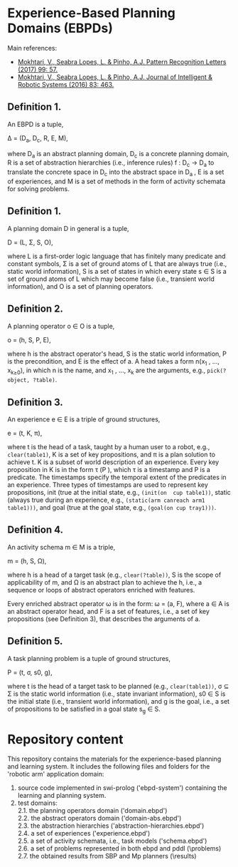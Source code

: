 # Experience-Based Planning Domains (EBPDs) 

Main references:  
- [Mokhtari, V., Seabra Lopes, L. & Pinho, A.J. Pattern Recognition Letters (2017) 99: 57.](https://doi.org/10.1016/j.patrec.2017.06.003)  
- [Mokhtari, V., Seabra Lopes, L. & Pinho, A.J. Journal of Intelligent & Robotic Systems (2016) 83: 463.](https://doi.org/10.1007/s10846-016-0371-y)  


## Definition 1.  
An EBPD is a tuple,  

∆ = (D<sub>a</sub>, D<sub>c</sub>, R, E, M),  

where D<sub>a</sub> is an abstract planning domain, D<sub>c</sub> is a concrete planning domain, R is a set of 
abstraction hierarchies (i.e., inference rules) f : D<sub>c</sub> → D<sub>a</sub> to translate the concrete space 
in D<sub>c</sub> into the abstract space in D<sub>a</sub> , E is a set of experiences, and M is a set of methods 
in the form of activity schemata for solving problems.  

## Definition 1.  
A planning domain D in general is a tuple,  

D = (L, Σ, S, O),  
  
where L is a first-order logic language that has finitely many predicate and constant symbols, 
Σ is a set of ground atoms of L that are always true (i.e., static world information), S is 
a set of states in which every state s ∈ S is a set of ground atoms of L which may become false 
(i.e., transient world information), and O is a set of planning operators.  
  
## Definition 2.  
A planning operator o ∈ O is a tuple,  
  
o = (h, S, P, E),  
  
where h is the abstract operator's head, S is the static world information, P is the precondition, 
and E is the effect of a. A head takes a form n(x<sub>1</sub> , ..., x<sub>k≥0</sub>), in which n is the name, and 
x<sub>1</sub> , ..., x<sub>k</sub> are the arguments, e.g., `pick(?object, ?table)`.  

## Definition 3.  
An experience e ∈ E is a triple of ground structures,  
  
e = (t, K, π),  
  
where t is the head of a task, taught by a human user to a robot, e.g., `clear(table1)`, K is a set of 
key propositions, and π is a plan solution to achieve t. K is a subset of world description of an 
experience. Every key proposition in K is in the form τ (P ), which τ is a timestamp and P is a 
predicate. The timestamps specify the temporal extent of the predicates in an experience. Three types 
of timestamps are used to represent key propositions, init (true at the initial state, e.g., `(init(on 
cup table1))`, static (always true during an experience, e.g., `(static(arm canreach arm1 table1)))`, and 
goal (true at the goal state, e.g., `(goal(on cup tray1)))`.  
  
## Definition 4. 
An activity schema m ∈ M is a triple,  
  
m = (h, S, Ω),  
  
where h is a head of a target task (e.g., `clear(?table))`, S is the scope of applicability of m, 
and Ω is an abstract plan to achieve the h, i.e., a sequence or loops of abstract operators enriched 
with features.  
  
Every enriched abstract operator ω is in the form: ω = (a, F), 
where a ∈ A is an abstract operator head, and F is a set of features, i.e., a set of key propositions 
(see Definition 3), that describes the arguments of a. 

## Definition 5. 
A task planning problem is a tuple of ground structures,  
  
P = (t, σ, s0, g),  
  
where t is the head of a target task to be planned (e.g., `clear(table1))`, σ ⊆ Σ is the static world 
information (i.e., state invariant information), s0 ∈ S is the initial state (i.e., transient world 
information), and g is the goal, i.e., a set of propositions to be satisfied in a goal state s<sub>g</sub> ∈ S.  


# Repository content  

This repository contains the materials for the experience-based planning and learning system. 
It includes the following files and folders for the 'robotic arm' application domain:  

1) source code implemented in swi-prolog ('ebpd-system') containing the learning and planning system.  
2) test domains:  
  2.1. the planning operators domain ('domain.ebpd')  
  2.2. the abstract operators domain ('domain-abs.ebpd')  
  2.3. the abstraction hierarchies ('abstraction-hierarchies.ebpd')  
  2.4. a set of experiences ('experience.ebpd')  
  2.5. a set of activity schemata, i.e., task models ('schema.ebpd')  
  2.6. a set of problems represented in both ebpd and pddl (\problems)  
  2.7. the obtained results from SBP and Mp planners (\results)  
